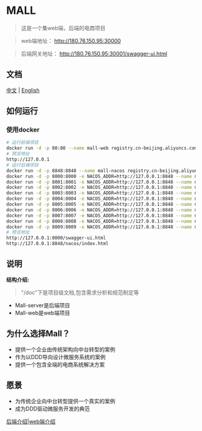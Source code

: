 # MALL

> 这是一个集web端，后端的电商项目

> web端地址： http://180.76.150.95:30000

> 后端网关地址： http://180.76.150.95:30001/swagger-ui.html

## 文档
[中文](README-ZH.md) | [English](README.md)

## 如何运行
### 使用docker   
   ``` bash
   # 运行前端项目
   docker run -d -p 80:80 --name mall-web registry.cn-beijing.aliyuncs.com/w929732982/mall-web
   # 预览地址
   http://127.0.0.1
   # 运行后端项目
   docker run -d -p 8848:8848 --name mall-nacos registry.cn-beijing.aliyuncs.com/w929732982/mall-nacos
   docker run -d -p 8000:8000 -e NACOS_ADDR=http://127.0.0.1:8848 --name mall-gateway registry.cn-beijing.aliyuncs.com/w929732982/mall-gateway
   docker run -d -p 8001:8001 -e NACOS_ADDR=http://127.0.0.1:8848 --name mall-goods-borwse registry.cn-beijing.aliyuncs.com/w929732982/mall-goods-borwse
   docker run -d -p 8002:8002 -e NACOS_ADDR=http://127.0.0.1:8848 --name mall-goods-feedback registry.cn-beijing.aliyuncs.com/w929732982/mall-goods-feedback
   docker run -d -p 8003:8003 -e NACOS_ADDR=http://127.0.0.1:8848 --name mall-goods-statics registry.cn-beijing.aliyuncs.com/w929732982/mall-goods-statics
   docker run -d -p 8004:8004 -e NACOS_ADDR=http://127.0.0.1:8848 --name mall-order-cancel registry.cn-beijing.aliyuncs.com/w929732982/mall-order-cancel
   docker run -d -p 8005:8005 -e NACOS_ADDR=http://127.0.0.1:8848 --name mall-order-create registry.cn-beijing.aliyuncs.com/w929732982/mall-order-create
   docker run -d -p 8006:8006 -e NACOS_ADDR=http://127.0.0.1:8848 --name mall-order-payment registry.cn-beijing.aliyuncs.com/w929732982/mall-order-payment
   docker run -d -p 8007:8007 -e NACOS_ADDR=http://127.0.0.1:8848 --name mall-user-info registry.cn-beijing.aliyuncs.com/w929732982/mall-user-info
   docker run -d -p 8008:8008 -e NACOS_ADDR=http://127.0.0.1:8848 --name mall-user-login registry.cn-beijing.aliyuncs.com/w929732982/mall-user-login
   docker run -d -p 8009:8009 -e NACOS_ADDR=http://127.0.0.1:8848 --name mall-user-register registry.cn-beijing.aliyuncs.com/w929732982/mall-user-register
   # 预览地址
   http://127.0.0.1:8000/swagger-ui.html
   http://127.0.0.1:8848/nacos/index.html
   ```
## 说明
**结构介绍:**
> "/doc"下是项目级文档,包含需求分析和规范制定等

- Mall-server是后端项目 
- Mall-web是web端项目 

## 为什么选择Mall？
- 提供一个企业由传统架构向中台转型的案例
- 作为以DDD导向设计微服务系统的案例
- 提供一个包含全端的电商系统解决方案

## 愿景
- 为传统企业向中台转型提供一个真实的案例
- 成为DDD驱动微服务开发的典范


[后端介绍](Mall-server/README.md)|[web端介绍](Mall-web/README.md)

